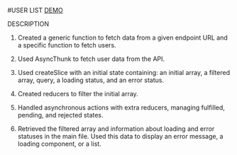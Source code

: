#USER LIST
[DEMO]()

DESCRIPTION
1) Created a generic function to fetch data from a given endpoint URL and a specific function to fetch users.

2) Used AsyncThunk to fetch user data from the API.

3) Used createSlice with an initial state containing: an initial array, a filtered array, query, a loading status, and an error status.

4) Created reducers to filter the initial array.

5) Handled asynchronous actions with extra reducers, managing fulfilled, pending, and rejected states.

6) Retrieved the filtered array and information about loading and error statuses in the main file. Used this data to display an error message, a loading component, or a list.

